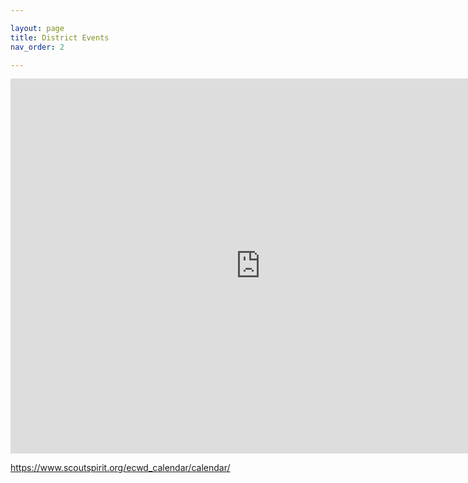 ```yaml
---

layout: page
title: District Events
nav_order: 2

---
```

<iframe src="https://calendar.google.com/calendar/u/0?cid=YWRtaW5AZmxpbnRsb2Nrc2NvdXRpbmcub3Jn&ctz=America%2FNew_York" tyle="border: 0" width="800" height="600" frameborder="0" scrolling="no">

</iframe>

https://www.scoutspirit.org/ecwd_calendar/calendar/
